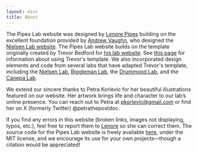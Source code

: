 ```yaml
---
layout: misc
title: About
---
```


The Pipes Lab website was designed by <a href="/team/lenore-pipes">Lenore Pipes</a> building on the excellent foundation provided by <a href="https://nielsen-lab.github.io/team/andrew-vaughn/">Andrew Vaughn</a>, who designed the <a href="https://nielsen-lab.github.io/">Nielsen Lab website</a>. The Pipes Lab website builds on the template originally created by Trevor Bedford for [his lab website](http://bedford.io). See [this page](https://bedford.io/misc/about/) for information about using Trevor's template.  We also incorporated design elements and code from several labs that have adapted Trevor's template, including the [Nielsen Lab](https://nielsen-lab.github.io/), [Riggleman Lab](http://rrgroup.seas.upenn.edu/), the [Drummond Lab](http://drummondlab.org/), and the [Canepa Lab](https://caneparesearch.org/).

We extend our sincere thanks to Petra Korlevic for her beautiful illustrations featured on our website. Her artwork brings life and character to our lab’s online presence. You can reach out to Petra at pkorlevic@gmail.com or find her on X (formerly Twitter) @petrathepostdoc.

If you find any errors in this website (broken links, images not displaying, typos, etc.), feel free to report them to <a href="/team/lenore-pipes">Lenore</a> so she can correct them. The source code for the Pipes Lab website is freely available [here](https://github.com/pipes-lab/pipes-lab.github.io), under the MIT license, and we encourage its use for your own projects—though a citation would be appreciated!
